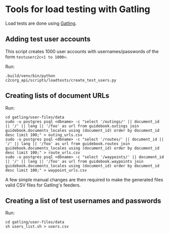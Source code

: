 Tools for load testing with Gatling
===================================

Load tests are done using [Gatling](http://gatling.io/).

Adding test user accounts
-------------------------

This script creates 1000 user accounts with usernames/passwords of the form
`testuserc2c<1 to 1000>`.

Run:

    .build/venv/bin/python c2corg_api/scripts/loadtests/create_test_users.py


Creating lists of document URLs
-------------------------------

Run:

    cd gatling/user-files/data
    sudo -u postgres psql <dbname> -c "select '/outings/' || document_id || '/' || lang || '/foo' as url from guidebook.outings join guidebook.documents_locales using (document_id) order by document_id desc limit 100;" > outing_urls.csv
    sudo -u postgres psql <dbname> -c "select '/routes/' || document_id || '/' || lang || '/foo' as url from guidebook.routes join guidebook.documents_locales using (document_id) order by document_id desc limit 100;" > route_urls.csv
    sudo -u postgres psql <dbname> -c "select '/waypoints/' || document_id || '/' || lang || '/foo' as url from guidebook.waypoints join guidebook.documents_locales using (document_id) order by document_id desc limit 100;" > waypoint_urls.csv


A few simple manual changes are then required to make the generated files valid CSV files for Gatling's feeders.

Creating a list of test usernames and passwords
-----------------------------------------------

Run:

    cd gatling/user-files/data
    sh users_list.sh > users.csv
